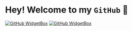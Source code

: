 # Hey! Welcome to my `GitHub` 👋
[![GitHub WidgetBox](https://github-widgetbox.vercel.app/api/profile?username=svxf&data=followers,repositories,stars,commits)](https://github.com/Jurredr/github-widgetbox)
[![GitHub WidgetBox](https://github-widgetbox.vercel.app/api/skills?names=js,java,python,html,css,c,cpp,csharp,json,lua)](https://github.com/Jurredr/github-widgetbox)

<!-- 
# Hey! Welcome to my `GitHub` 👋

## 💬 The language I use 

- ✅ ⁠ ⁢⁣⁡⁠ ⁢⁣⁡HTML / CSS / JavaScript
- ✅ ⁠ ⁢⁣⁡⁠ ⁢⁣⁡Java
- ✅ ⁠ ⁢⁣⁡⁠ ⁢⁣⁡C#
- ✅ ⁠ ⁢⁣⁡⁠ ⁢⁣⁡Json
- ✅ ⁠ ⁢⁣⁡⁠ ⁢⁣⁡Lua

<img align="right" src="https://github-readme-stats.vercel.app/api?username=svxf&show_icons=true&theme=tokyonight&layout=compact" />

## 📮 Contact me

- birb#7465

<img align=right src='https://github.githubassets.com/images/mona-whisper.gif' />

## Magic Number 

![Visited By](https://count.getloli.com/get/@svxf?theme=moebooru)
 -->

